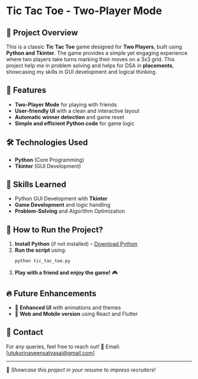 # Tic Tac Toe - Two-Player Mode

## 📌 Project Overview
This is a classic **Tic Tac Toe** game designed for **Two Players**, built using **Python and Tkinter**. The game provides a simple yet engaging experience where two players take turns marking their moves on a 3x3 grid. This project help me in problem solving and helps for DSA in **placements**, showcasing my skills in GUI development and logical thinking.

## 🚀 Features
- **Two-Player Mode** for playing with friends
- **User-friendly UI** with a clean and interactive layout
- **Automatic winner detection** and game reset
- **Simple and efficient Python code** for game logic

## 🛠️ Technologies Used
- **Python** (Core Programming)
- **Tkinter** (GUI Development)

## 🎯 Skills Learned
- Python GUI Development with **Tkinter**
- **Game Development** and logic handling
- **Problem-Solving** and Algorithm Optimization

## 📌 How to Run the Project?
1. **Install Python** (if not installed) – [Download Python](https://www.python.org/downloads/)
2. **Run the script** using:
   ```bash
   python tic_tac_toe.py
   ```
3. **Play with a friend and enjoy the game!** 🎮

## 🔥 Future Enhancements
- 🎨 **Enhanced UI** with animations and themes
- 📱 **Web and Mobile version** using React and Flutter

## 📧 Contact
For any queries, feel free to reach out!
📩 Email: [utukurinaveensatyasai@gmail.com]

---
🚀 *Showcase this project in your resume to impress recruiters!*

